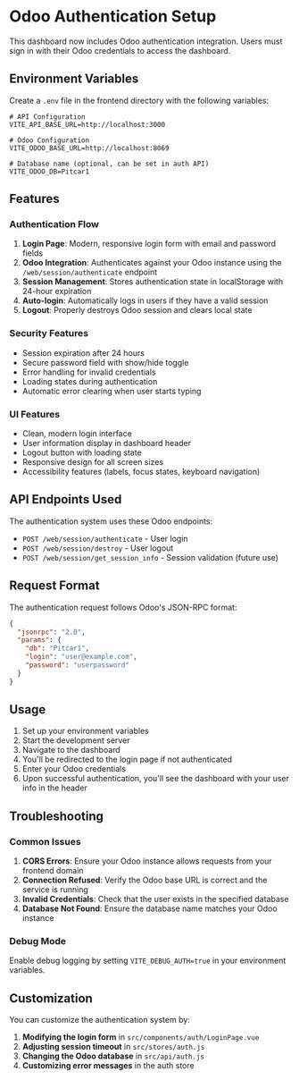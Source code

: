 # Odoo Authentication Setup

This dashboard now includes Odoo authentication integration. Users must sign in with their Odoo credentials to access the dashboard.

## Environment Variables

Create a `.env` file in the frontend directory with the following variables:

```env
# API Configuration
VITE_API_BASE_URL=http://localhost:3000

# Odoo Configuration
VITE_ODOO_BASE_URL=http://localhost:8069

# Database name (optional, can be set in auth API)
VITE_ODOO_DB=Pitcar1
```

## Features

### Authentication Flow
1. **Login Page**: Modern, responsive login form with email and password fields
2. **Odoo Integration**: Authenticates against your Odoo instance using the `/web/session/authenticate` endpoint
3. **Session Management**: Stores authentication state in localStorage with 24-hour expiration
4. **Auto-login**: Automatically logs in users if they have a valid session
5. **Logout**: Properly destroys Odoo session and clears local state

### Security Features
- Session expiration after 24 hours
- Secure password field with show/hide toggle
- Error handling for invalid credentials
- Loading states during authentication
- Automatic error clearing when user starts typing

### UI Features
- Clean, modern login interface
- User information display in dashboard header
- Logout button with loading state
- Responsive design for all screen sizes
- Accessibility features (labels, focus states, keyboard navigation)

## API Endpoints Used

The authentication system uses these Odoo endpoints:

- `POST /web/session/authenticate` - User login
- `POST /web/session/destroy` - User logout
- `POST /web/session/get_session_info` - Session validation (future use)

## Request Format

The authentication request follows Odoo's JSON-RPC format:

```json
{
  "jsonrpc": "2.0",
  "params": {
    "db": "Pitcar1",
    "login": "user@example.com",
    "password": "userpassword"
  }
}
```

## Usage

1. Set up your environment variables
2. Start the development server
3. Navigate to the dashboard
4. You'll be redirected to the login page if not authenticated
5. Enter your Odoo credentials
6. Upon successful authentication, you'll see the dashboard with your user info in the header

## Troubleshooting

### Common Issues

1. **CORS Errors**: Ensure your Odoo instance allows requests from your frontend domain
2. **Connection Refused**: Verify the Odoo base URL is correct and the service is running
3. **Invalid Credentials**: Check that the user exists in the specified database
4. **Database Not Found**: Ensure the database name matches your Odoo instance

### Debug Mode

Enable debug logging by setting `VITE_DEBUG_AUTH=true` in your environment variables.

## Customization

You can customize the authentication system by:

1. **Modifying the login form** in `src/components/auth/LoginPage.vue`
2. **Adjusting session timeout** in `src/stores/auth.js`
3. **Changing the Odoo database** in `src/api/auth.js`
4. **Customizing error messages** in the auth store 
